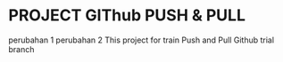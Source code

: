# PROJECT GIThub PUSH & PULL
perubahan 1
perubahan 2
This project for train Push and Pull Github
trial branch 